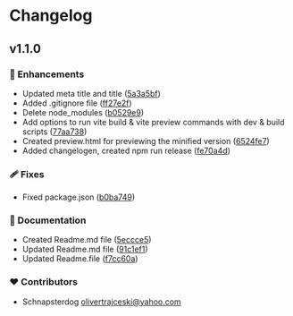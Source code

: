 
# Changelog



## v1.1.0


### 🚀 Enhancements

- Updated meta title and title ([5a3a5bf](https://github.com/SchnapsterDog/embeddable-e-commerce-widget/commit/5a3a5bf))
- Added .gitignore file ([ff27e2f](https://github.com/SchnapsterDog/embeddable-e-commerce-widget/commit/ff27e2f))
- Delete node_modules ([b0529e9](https://github.com/SchnapsterDog/embeddable-e-commerce-widget/commit/b0529e9))
- Add options to run vite build & vite preview commands with dev & build scripts ([77aa738](https://github.com/SchnapsterDog/embeddable-e-commerce-widget/commit/77aa738))
- Created preview.html for previewing the minified version ([6524fe7](https://github.com/SchnapsterDog/embeddable-e-commerce-widget/commit/6524fe7))
- Added changelogen, created npm run release ([fe70a4d](https://github.com/SchnapsterDog/embeddable-e-commerce-widget/commit/fe70a4d))

### 🩹 Fixes

- Fixed package.json ([b0ba749](https://github.com/SchnapsterDog/embeddable-e-commerce-widget/commit/b0ba749))

### 📖 Documentation

- Created Readme.md file ([5eccce5](https://github.com/SchnapsterDog/embeddable-e-commerce-widget/commit/5eccce5))
- Updated Readme.md file ([91c1ef1](https://github.com/SchnapsterDog/embeddable-e-commerce-widget/commit/91c1ef1))
- Updated Readme.file ([f7cc60a](https://github.com/SchnapsterDog/embeddable-e-commerce-widget/commit/f7cc60a))

### ❤️ Contributors

- Schnapsterdog <olivertrajceski@yahoo.com>

